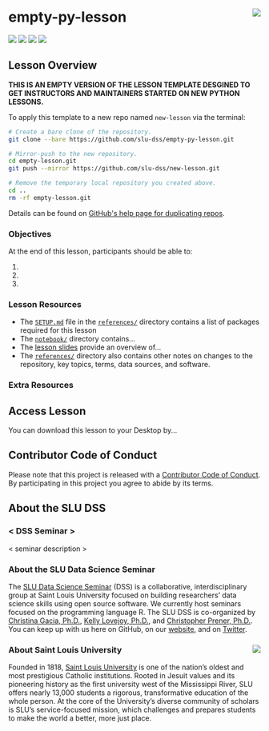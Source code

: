 # empty-py-lesson <img src="/img/logo.png" align="right" />
[![](https://img.shields.io/badge/seminar-seminar%20name-brightgreen.svg)](https://github.com/slu-dss/empty-py-lesson/)
[![](https://img.shields.io/badge/lesson%20status-under%20development-red.svg)](https://github.com/slu-dss/empty-py-lesson/)
[![](https://img.shields.io/github/release/slu-dss/empty-py-lesson.svg?label=version)](https://github.com/slu-dss/empty-py-lesson/releases)
[![](https://img.shields.io/github/last-commit/slu-dss/empty-py-lesson.svg)](https://github.com/slu-dss/empty-py-lesson/commits/master)

## Lesson Overview
**THIS IS AN EMPTY VERSION OF THE LESSON TEMPLATE DESGINED TO GET INSTRUCTORS AND MAINTAINERS STARTED ON NEW PYTHON LESSONS.**

To apply this template to a new repo named `new-lesson` via the terminal:

```bash
# Create a bare clone of the repository.
git clone --bare https://github.com/slu-dss/empty-py-lesson.git

# Mirror-push to the new repository.
cd empty-lesson.git
git push --mirror https://github.com/slu-dss/new-lesson.git

# Remove the temporary local repository you created above.
cd ..
rm -rf empty-lesson.git
```

Details can be found on [GitHub's help page for duplicating repos](https://help.github.com/articles/duplicating-a-repository/).

### Objectives
At the end of this lesson, participants should be able to:

1.
2.
3.

### Lesson Resources
* The [`SETUP.md`](/references/SETUP.md) file in the [`references/`](/references) directory contains a list of packages required for this lesson
* The [`notebook/`](/notebook) directory contains...
* The [lesson slides](https://slu-dss.github.io/<repo>/) provide an overview of...
* The [`references/`](/references) directory also contains other notes on changes to the repository, key topics, terms, data sources, and software.

### Extra Resources


## Access Lesson
You can download this lesson to your Desktop by...

## Contributor Code of Conduct
Please note that this project is released with a [Contributor Code of Conduct](.github/CODE_OF_CONDUCT.md). By participating in this project you agree to abide by its terms.

## About the SLU DSS
### < DSS Seminar >
< seminar description >

### About the SLU Data Science Seminar
The [SLU Data Science Seminar](https://slu-dss.githb.io) (DSS) is a collaborative, interdisciplinary group at Saint Louis University focused on building researchers’ data science skills using open source software. We currently host seminars focused on the programming language R. The SLU DSS is co-organized by [Christina Gacia, Ph.D.](mailto:christina.garcia@slu.edu), [Kelly Lovejoy, Ph.D.](mailto:kelly.lovejoy@slu.edu), and [Christopher Prener, Ph.D.](mailto:chris.prener@slu.edu}). You can keep up with us here on GitHub, on our [website](https://slu-dss.githb.io), and on [Twitter](https://twitter.com/SLUDSS).

### About Saint Louis University <img src="/img/sluLogo.png" align="right" />
Founded in 1818, [Saint Louis University](http://www.slu.edu) is one of the nation’s oldest and most prestigious Catholic institutions. Rooted in Jesuit values and its pioneering history as the first university west of the Mississippi River, SLU offers nearly 13,000 students a rigorous, transformative education of the whole person. At the core of the University’s diverse community of scholars is SLU’s service-focused mission, which challenges and prepares students to make the world a better, more just place.
